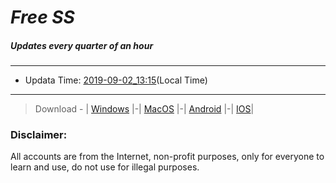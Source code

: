
# *Free SS*

##### Updates every quarter of an hour

---
* Updata Time: [2019-09-02_13:15](https://github.com/Geek-007/free-SS/blob/master/2019-09-02_13:15_FreeSS.txt)(Local Time)
---

> Download - | [Windows](https://github.com/shadowsocks/shadowsocks-windows/releases) |-| [MacOS](https://github.com/shadowsocks/shadowsocks-iOS/releases) |-| [Android](https://github.com/shadowsocks/shadowsocks-android/releases) |-| [IOS](https://itunes.apple.com/us/)|

### Disclaimer:
All accounts are from the Internet, non-profit purposes, only for everyone to learn and use, do not use for illegal purposes.
<br>
